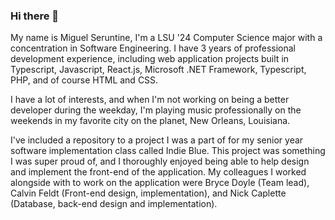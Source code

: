 ### Hi there 👋

My name is Miguel Seruntine, I'm a LSU '24 Computer Science major with a concentration in Software Engineering. I have 3 years of professional development experience, including web application projects built in Typescript, Javascript, React.js, Microsoft .NET Framework, Typescript, PHP, and of course HTML and CSS. 

I have a lot of interests, and when I'm not working on being a better developer during the weekday, I'm playing music professionally on the weekends in my favorite city on the planet, New Orleans, Louisiana. 

I've included a repository to a project I was a part of for my senior year software implementation class called Indie Blue. This project was something I was super proud of, and I thoroughly enjoyed being able to help design and implement the front-end of the application. My colleagues I worked alongside with to work on the application were Bryce Doyle (Team lead), Calvin Feldt (Front-end design, implementation), and Nick Caplette (Database, back-end design and implementation).

<!--
**mseruntine/mseruntine** is a ✨ _special_ ✨ repository because its `README.md` (this file) appears on your GitHub profile.

Here are some ideas to get you started:

- 🔭 I’m currently working on ...
- 🌱 I’m currently learning ...
- 👯 I’m looking to collaborate on ...
- 🤔 I’m looking for help with ...
- 💬 Ask me about ...
- 📫 How to reach me: ...
- 😄 Pronouns: ...
- ⚡ Fun fact: ...
-->
